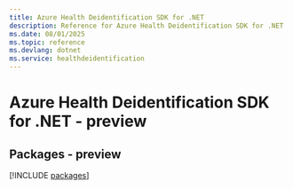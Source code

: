 ```yaml
---
title: Azure Health Deidentification SDK for .NET
description: Reference for Azure Health Deidentification SDK for .NET
ms.date: 08/01/2025
ms.topic: reference
ms.devlang: dotnet
ms.service: healthdeidentification
---
```

# Azure Health Deidentification SDK for .NET - preview
## Packages - preview
[!INCLUDE [packages](health-deidentification-index.md)]